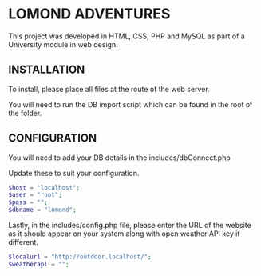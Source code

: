# LOMOND ADVENTURES
This project was developed in HTML, CSS, PHP and MySQL as part of a University module in web design.

## INSTALLATION

To install, please place all files at the route of the web server.

You will need to run the DB import script which can be found in the root of the folder.

## CONFIGURATION

You will need to add your DB details in the includes/dbConnect.php

Update these to suit your configuration.
```php
$host = "localhost";
$user = "root";
$pass = "";
$dbname = "lomond";
```

Lastly, in the includes/config.php file, please enter the URL of the website as it should appear on your system along with open weather API key if different.
```php
$localurl = "http://outdoor.localhost/";
$weatherapi = "";
```
